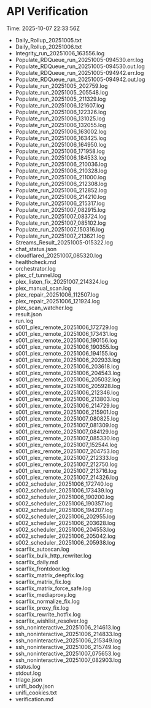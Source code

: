 # API Verification
Time: 2025-10-07 22:33:56Z
- Daily_Rollup_20251005.txt
- Daily_Rollup_20251006.txt
- Integrity_run_20251006_163556.log
- Populate_RDQueue_run_20251005-094530.err.log
- Populate_RDQueue_run_20251005-094530.out.log
- Populate_RDQueue_run_20251005-094942.err.log
- Populate_RDQueue_run_20251005-094942.out.log
- Populate_run_20251005_202759.log
- Populate_run_20251005_205548.log
- Populate_run_20251005_211329.log
- Populate_run_20251006_121607.log
- Populate_run_20251006_122326.log
- Populate_run_20251006_131025.log
- Populate_run_20251006_132055.log
- Populate_run_20251006_163002.log
- Populate_run_20251006_163425.log
- Populate_run_20251006_164950.log
- Populate_run_20251006_171958.log
- Populate_run_20251006_184533.log
- Populate_run_20251006_210036.log
- Populate_run_20251006_210328.log
- Populate_run_20251006_211000.log
- Populate_run_20251006_212308.log
- Populate_run_20251006_212852.log
- Populate_run_20251006_214210.log
- Populate_run_20251006_215317.log
- Populate_run_20251007_082915.log
- Populate_run_20251007_083724.log
- Populate_run_20251007_085102.log
- Populate_run_20251007_150316.log
- Populate_run_20251007_213621.log
- Streams_Result_20251005-015322.log
- chat_status.json
- cloudflared_20251007_085320.log
- healthcheck.md
- orchestrator.log
- plex_cf_tunnel.log
- plex_listen_fix_20251007_214324.log
- plex_manual_scan.log
- plex_repair_20251006_112507.log
- plex_repair_20251006_121924.log
- plex_scan_watcher.log
- result.json
- run.log
- s001_plex_remote_20251006_172729.log
- s001_plex_remote_20251006_173431.log
- s001_plex_remote_20251006_190156.log
- s001_plex_remote_20251006_190355.log
- s001_plex_remote_20251006_194155.log
- s001_plex_remote_20251006_202933.log
- s001_plex_remote_20251006_203618.log
- s001_plex_remote_20251006_204543.log
- s001_plex_remote_20251006_205032.log
- s001_plex_remote_20251006_205928.log
- s001_plex_remote_20251006_212346.log
- s001_plex_remote_20251006_213803.log
- s001_plex_remote_20251006_214729.log
- s001_plex_remote_20251006_215901.log
- s001_plex_remote_20251007_080825.log
- s001_plex_remote_20251007_081309.log
- s001_plex_remote_20251007_084129.log
- s001_plex_remote_20251007_085330.log
- s001_plex_remote_20251007_152544.log
- s001_plex_remote_20251007_204753.log
- s001_plex_remote_20251007_212333.log
- s001_plex_remote_20251007_212750.log
- s001_plex_remote_20251007_213716.log
- s001_plex_remote_20251007_214326.log
- s002_scheduler_20251006_172740.log
- s002_scheduler_20251006_173439.log
- s002_scheduler_20251006_190200.log
- s002_scheduler_20251006_190357.log
- s002_scheduler_20251006_194207.log
- s002_scheduler_20251006_202955.log
- s002_scheduler_20251006_203628.log
- s002_scheduler_20251006_204553.log
- s002_scheduler_20251006_205042.log
- s002_scheduler_20251006_205938.log
- scarflix_autoscan.log
- scarflix_bulk_http_rewriter.log
- scarflix_daily.md
- scarflix_frontdoor.log
- scarflix_matrix_deepfix.log
- scarflix_matrix_fix.log
- scarflix_matrix_force_safe.log
- scarflix_mediaproxy.log
- scarflix_normalize_fix.log
- scarflix_proxy_fix.log
- scarflix_rewrite_hotfix.log
- scarflix_wishlist_resolver.log
- ssh_noninteractive_20251006_214613.log
- ssh_noninteractive_20251006_214833.log
- ssh_noninteractive_20251006_215349.log
- ssh_noninteractive_20251006_215749.log
- ssh_noninteractive_20251007_075653.log
- ssh_noninteractive_20251007_082903.log
- status.log
- stdout.log
- triage.json
- unifi_body.json
- unifi_cookies.txt
- verification.md
